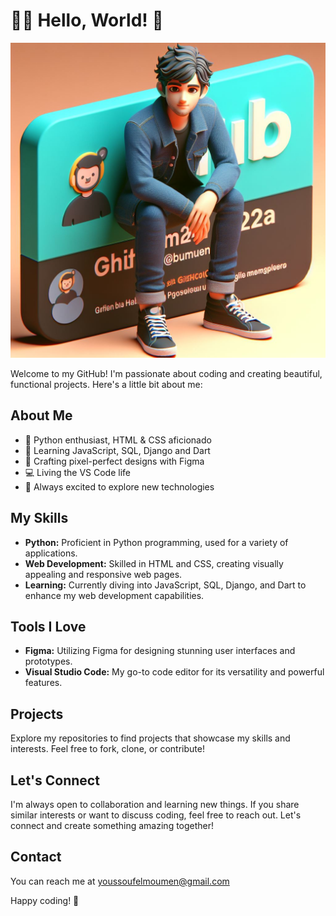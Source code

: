 # 👩‍💻 Hello, World! 👋
<p align="center">
  <img src="img/foto1.jpg" alt="">
</p>
Welcome to my GitHub! I'm passionate about coding and creating beautiful, functional projects. Here's a little bit about me:

## About Me

- 🐍 Python enthusiast, HTML & CSS aficionado
- 🌱 Learning JavaScript, SQL, Django and Dart
- 🎨 Crafting pixel-perfect designs with Figma
- 💻 Living the VS Code life
- 🚀 Always excited to explore new technologies

## My Skills

- **Python:** Proficient in Python programming, used for a variety of applications.
- **Web Development:** Skilled in HTML and CSS, creating visually appealing and responsive web pages.
- **Learning:** Currently diving into JavaScript, SQL, Django, and Dart to enhance my web development capabilities.

## Tools I Love

- **Figma:** Utilizing Figma for designing stunning user interfaces and prototypes.
- **Visual Studio Code:** My go-to code editor for its versatility and powerful features.

## Projects

Explore my repositories to find projects that showcase my skills and interests. Feel free to fork, clone, or contribute!

## Let's Connect

I'm always open to collaboration and learning new things. If you share similar interests or want to discuss coding, feel free to reach out. Let's connect and create something amazing together!

## Contact
You can reach me at [youssoufelmoumen@gmail.com](mailto:youssoufelmoumen@gmail.com)

Happy coding! 🚀
